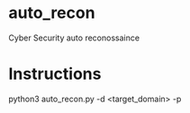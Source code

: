 # auto_recon
Cyber Security auto reconossaince

# Instructions

python3 auto_recon.py -d <target_domain> -p <prompt True or False>
